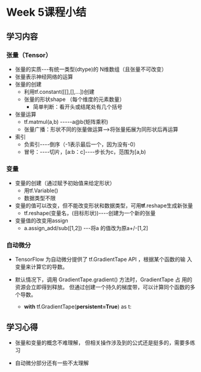 # Week 5课程小结

## 学习内容

### 张量（Tensor）

+ 张量的实质---有统一类型(dtype)的 N维数组（且张量不可改变）
+ 张量表示神经网络的运算
+ 张量的创建
    + 利用tf.constant([[],[],...])创建
    + 张量的形状shape （每个维度的元素数量）
        + 简单判断：看开头或结尾处有几个括号
+ 张量运算
    + tf.matmul(a,b) -----a@b(矩阵乘积)
    + 张量广播：形状不同的张量做运算-->将张量拓展为同形状后再运算
+ 索引
    + 负索引----倒序（-1表示最后一个，因为没有-0）
    + 冒号：----切片，[a:b：c]----步长为c，范围为[a,b)
### 变量

+ 变量的创建（通过赋予初始值来给定形状）
    + 用tf.Variable()
    + 数据类型不限
+ 变量的值可以改变，但不能改变形状和数据类型，可用**tf**.reshape生成新张量
    + tf.reshape(变量名，(目标形状))----创建为一个新的张量
+ 变量值的改变用assign
    + a.assign_add/sub([1,2]) ---将a 的值改为原a+/-[1,2] 

### 自动微分

+ TensorFlow 为自动微分提供了 tf.GradientTape API ，根据某个函数的输 入变量来计算它的导数。

+ 默认情况下，调用 GradientTape.gradient() 方法时，GradientTape 占 用的资源会立即得到释放。 但通过创建一个持久的梯度带，可以计算同个函数的多个导数。
  + **with** tf.GradientTape(**persistent=True**) as t:

## 学习心得

+ 张量和变量的概念不难理解， 但相关操作涉及到的公式还是挺多的，需要多练习

+ 自动微分部分还有一些不太理解

  